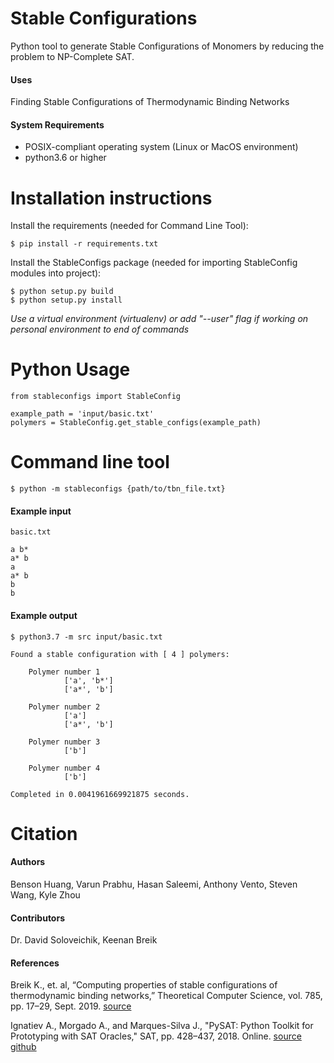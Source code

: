 # Stable Configurations
Python tool to generate Stable Configurations of Monomers by reducing the problem to NP-Complete SAT. 

#### Uses
Finding Stable Configurations of Thermodynamic Binding Networks

#### System Requirements
+ POSIX-compliant operating system (Linux or MacOS environment) 
+ python3.6 or higher 

# Installation instructions

Install the requirements (needed for Command Line Tool):

    $ pip install -r requirements.txt

Install the StableConfigs package (needed for importing StableConfig modules into project):

    $ python setup.py build
    $ python setup.py install

*Use a virtual environment (virtualenv) or add "--user" flag if working on personal environment to end of commands*

# Python Usage

    from stableconfigs import StableConfig

    example_path = 'input/basic.txt'
    polymers = StableConfig.get_stable_configs(example_path)

  
# Command line tool
    
    $ python -m stableconfigs {path/to/tbn_file.txt}

#### Example input

    basic.txt

    a b*
    a* b
    a
    a* b
    b
    b


#### Example output
    
    $ python3.7 -m src input/basic.txt

    Found a stable configuration with [ 4 ] polymers:

        Polymer number 1
                ['a', 'b*']
                ['a*', 'b']

        Polymer number 2
                ['a']
                ['a*', 'b']

        Polymer number 3
                ['b']

        Polymer number 4
                ['b']

    Completed in 0.0041961669921875 seconds.

# Citation

#### Authors
Benson Huang, Varun Prabhu, Hasan Saleemi, Anthony Vento, Steven Wang, Kyle Zhou

#### Contributors
Dr. David Soloveichik, Keenan Breik

#### References
Breik K., et. al, “Computing properties of stable configurations of thermodynamic binding networks,” 
Theoretical Computer Science, vol. 785, pp. 17–29, Sept. 2019. [source](https://arxiv.org/pdf/1709.08731.pdf)

Ignatiev A., Morgado A., and Marques-Silva J., "PySAT: Python Toolkit for Prototyping with SAT Oracles," SAT, pp. 428–437, 2018. Online.
[source](https://doi.org/10.1007/978-3-319-94144-8_26)
[github](https://github.com/pysathq/pysat)
